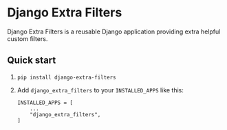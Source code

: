 # Django Extra Filters

Django Extra Filters is a reusable Django application providing extra helpful custom filters.

## Quick start

1. `pip install django-extra-filters`

2. Add `django_extra_filters` to your `INSTALLED_APPS` like this:

	```
	INSTALLED_APPS = [
		...
		"django_extra_filters",
	]
	```
 